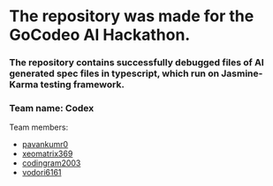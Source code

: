 
# The repository was made for the **GoCodeo AI Hackathon**.

### The repository contains successfully debugged files of AI generated spec files in typescript, which run on Jasmine-Karma testing framework. 


### Team name: Codex 
Team members: 
- [pavankumr0](https://github.com/pavnkumr0)
- [xeomatrix369](https://github.com/xeomatrix369)
- [codingram2003](https://github.com/codingram2003)
- [ vodori6161](https://github.com/vodori6161)
    

